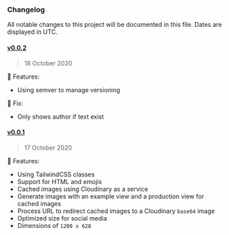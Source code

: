 ### Changelog

All notable changes to this project will be documented in this file. Dates are displayed in UTC.

#### [v0.0.2](https://github.com/opengraphimg/generator/releases/tag/v0.0.2)

> 18 October 2020

🚀 Features:

- Using semver to manage versioning

🐛 Fix:

- Only shows author if text exist

#### [v0.0.1](https://github.com/opengraphimg/generator/releases/tag/v0.0.1)

> 17 October 2020

🚀 Features:

- Using TailwindCSS classes
- Support for HTML and emojis
- Cached images using Cloudinary as a service
- Generate images with an example view and a production view for cached images
- Process URL to redirect cached images to a Cloudinary `base64` image
- Optimized size for social media
- Dimensions of `1200 x 628`
